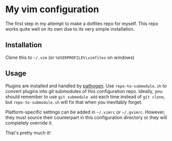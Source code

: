 # My vim configuration

The first step in my attempt to make a dotfiles repo for myself.  This
repo works quite well on its own due to its very simple installation.

## Installation
Clone this to `~/.vim` (or `%USERPROFILE%\vimfiles` on windows)

## Usage
Plugins are installed and handled by [pathogen](https://github.com/tpope/vim-pathogen).  Use `repo-to-submodule.sh` to convert plugins into git submodules of this configuration repo.  Ideally, you should remember to use `git submodule add` each time instead of `git clone`, but `repo-to-submodule.sh` will fix that when you inevitably forget.

Platform-specific settings can be added in `~/.vimrc` or `~/.gvimrc`.  However, they must source their counterpart in this configuration directory or they will completely override it.

That's pretty much it!
